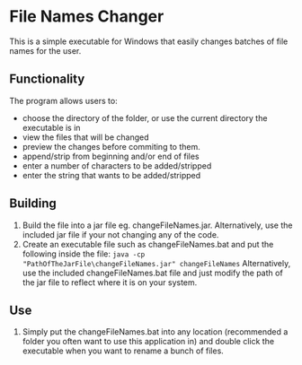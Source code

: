 # File Names Changer

This is a simple executable for Windows that easily changes batches of file names for the user.

## Functionality

The program allows users to:
- choose the directory of the folder, or use the current directory the executable is in
- view the files that will be changed
- preview the changes before commiting to them.
- append/strip from beginning and/or end of files
- enter a number of characters to be added/stripped
- enter the string that wants to be added/stripped

## Building
1. Build the file into a jar file eg. changeFileNames.jar. Alternatively, use the included jar file if your not changing any of the code.
2. Create an executable file such as changeFileNames.bat and put the following inside the file:
         ```
         java -cp "PathOfTheJarFile\changeFileNames.jar" changeFileNames
          ```
    Alternatively, use the included changeFileNames.bat file and just modify the path of the jar file to reflect where it is on your system.

## Use
1. Simply put the changeFileNames.bat into any location (recommended a folder you often want to use this application in) and double click the executable when you want to rename a bunch of files.